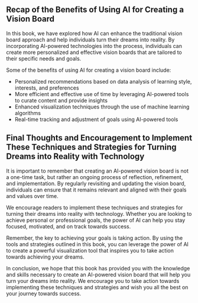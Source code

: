 
Recap of the Benefits of Using AI for Creating a Vision Board
-------------------------------------------------------------

In this book, we have explored how AI can enhance the traditional vision board approach and help individuals turn their dreams into reality. By incorporating AI-powered technologies into the process, individuals can create more personalized and effective vision boards that are tailored to their specific needs and goals.

Some of the benefits of using AI for creating a vision board include:

* Personalized recommendations based on data analysis of learning style, interests, and preferences
* More efficient and effective use of time by leveraging AI-powered tools to curate content and provide insights
* Enhanced visualization techniques through the use of machine learning algorithms
* Real-time tracking and adjustment of goals using AI-powered tools

Final Thoughts and Encouragement to Implement These Techniques and Strategies for Turning Dreams into Reality with Technology
-----------------------------------------------------------------------------------------------------------------------------

It is important to remember that creating an AI-powered vision board is not a one-time task, but rather an ongoing process of reflection, refinement, and implementation. By regularly revisiting and updating the vision board, individuals can ensure that it remains relevant and aligned with their goals and values over time.

We encourage readers to implement these techniques and strategies for turning their dreams into reality with technology. Whether you are looking to achieve personal or professional goals, the power of AI can help you stay focused, motivated, and on track towards success.

Remember, the key to achieving your goals is taking action. By using the tools and strategies outlined in this book, you can leverage the power of AI to create a powerful visualization tool that inspires you to take action towards achieving your dreams.

In conclusion, we hope that this book has provided you with the knowledge and skills necessary to create an AI-powered vision board that will help you turn your dreams into reality. We encourage you to take action towards implementing these techniques and strategies and wish you all the best on your journey towards success.